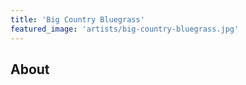 ```yaml
---
title: 'Big Country Bluegrass'
featured_image: 'artists/big-country-bluegrass.jpg'
---
```


## About


